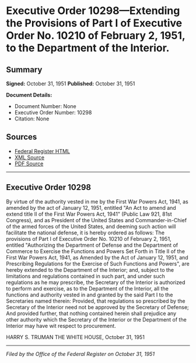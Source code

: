 # Executive Order 10298—Extending the Provisions of Part I of Executive Order No. 10210 of February 2, 1951, to the Department of the Interior.

## Summary

**Signed:** October 31, 1951
**Published:** October 31, 1951

**Document Details:**
- Document Number: None
- Executive Order Number: 10298
- Citation: None

## Sources
- [Federal Register HTML](https://www.presidency.ucsb.edu/documents/executive-order-10298-extending-the-provisions-part-i-executive-order-no-10210-february-2)
- [XML Source](None)
- [PDF Source](None)

---

## Executive Order 10298

By virtue of the authority vested in me by the First War Powers Act, 1941, as amended by the act of January 12, 1951, entitled "An Act to amend and extend title II of the First War Powers Act, 1941" (Public Law 921, 81st Congress), and as President of the United States and Commander-in-Chief of the armed forces of the United States, and deeming such action will facilitate the national defense, it is hereby ordered as follows:
The provisions of Part I of Executive Order No. 10210 of February 2, 1951, entitled "Authorizing the Department of Defense and the Department of Commerce to Exercise the Functions and Powers Set Forth in Title II of the First War Powers Act, 1941, as Amended by the Act of January 12, 1951, and Prescribing Regulations for the Exercise of Such Functions and Powers", are hereby extended to the Department of the Interior; and, subject to the limitations and regulations contained in such part, and under such regulations as he may prescribe, the Secretary of the Interior is authorized to perform and exercise, as to the Department of the Interior, all the functions and authority vested in and granted by the said Part I to the Secretaries named therein: Provided, that regulations so prescribed by the Secretary of the Interior need not be approved by the Secretary of Defense; And provided further, that nothing contained herein shall prejudice any other authority which the Secretary of the Interior or the Department of the Interior may have wit respect to procurement.

HARRY S. TRUMAN
THE WHITE HOUSE,
October 31, 1951

---

*Filed by the Office of the Federal Register on October 31, 1951*
